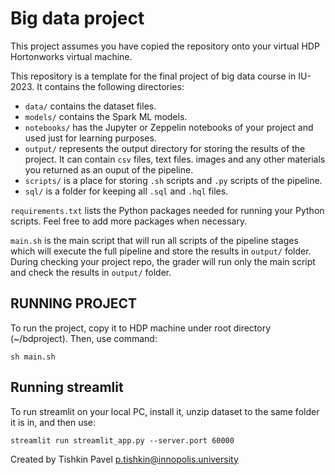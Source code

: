 # Big data project
This project assumes you have copied the repository onto your virtual HDP Hortonworks virtual machine.

This repository is a template for the final project of big data course in IU-2023. It contains the following directories:

- `data/` contains the dataset files.
- `models/` contains the Spark ML models.
- `notebooks/` has the Jupyter or Zeppelin notebooks of your project and used just for learning purposes.
- `output/` represents the output directory for storing the results of the project. It can contain `csv` files, text files. images and any other materials you returned as an ouput of the pipeline.
- `scripts/` is a place for storing `.sh` scripts and `.py` scripts of the pipeline.
- `sql/` is a folder for keeping all `.sql` and `.hql` files.

`requirements.txt` lists the Python packages needed for running your Python scripts. Feel free to add more packages when necessary.

`main.sh` is the main script that will run all scripts of the pipeline stages which will execute the full pipeline and store the results in `output/` folder. During checking your project repo, the grader will run only the main script and check the results in `output/` folder.

## RUNNING PROJECT

To run the project, copy it to HDP machine under root directory (~/bdproject). Then, use command:

```shell
sh main.sh
```

## Running streamlit

To run streamlit on your local PC, install it, unzip dataset to the same folder it is in, and then use:

```shell
streamlit run streamlit_app.py --server.port 60000
```

Created by Tishkin Pavel p.tishkin@innopolis.university